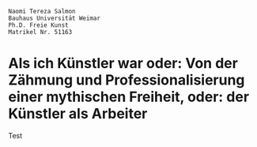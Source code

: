     Naomi Tereza Salmon
    Bauhaus Universität Weimar
    Ph.D. Freie Kunst
    Matrikel Nr. 51163

# Als ich Künstler war oder: Von der Zähmung und Professionalisierung einer mythischen Freiheit, oder: der Künstler als Arbeiter

Test

